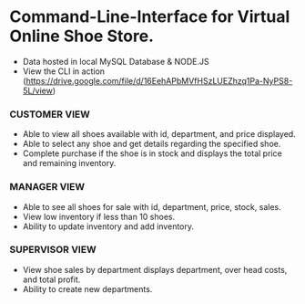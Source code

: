 # Command-Line-Interface for Virtual Online Shoe Store. 
 - Data hosted in local MySQL Database & NODE.JS
 - View the CLI in action (https://drive.google.com/file/d/16EehAPbMVfHSzLUEZhzq1Pa-NyPS8-5L/view)

### CUSTOMER VIEW
  - Able to view all shoes available with id, department, and price displayed. 
  - Able to select any shoe and get details regarding the specified shoe. 
  - Complete purchase if the shoe is in stock and displays the total price and remaining inventory.
 
### MANAGER VIEW 
  - Able to see all shoes for sale with id, department, price, stock, sales.
  - View low inventory if less than 10 shoes.
  - Ability to update inventory and add inventory.
 
 ### SUPERVISOR VIEW
  - View shoe sales by department displays department, over head costs, and total profit.
  - Ability to create new departments.

